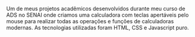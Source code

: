 Um de meus projetos acadêmicos desenvolvidos durante meu curso de ADS no SENAI onde criamos 
uma calculadora com teclas apertáveis pelo mouse para realizar todas as operações e funções 
de calculadoras modernas. As tecnologias utilizadas foram HTML, CSS e Javascript puro.
